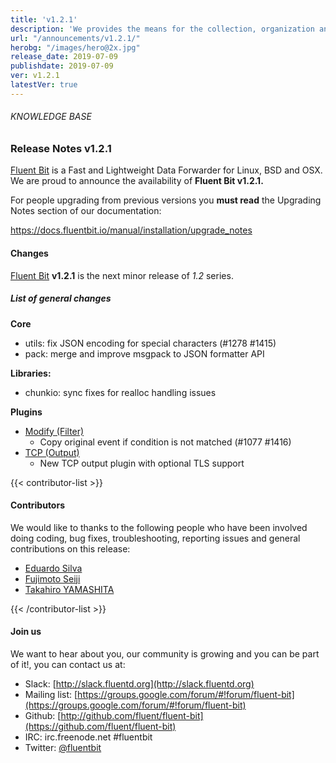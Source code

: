 ```yaml
---
title: 'v1.2.1'
description: 'We provides the means for the collection, organization and computerized retrieval of knowledgeand Lightweight Data Forwarder for Linux, BSD and OSX. We are proud to announce the availability of Fluent Bit v1.2.1.'
url: "/announcements/v1.2.1/"
herobg: "/images/hero@2x.jpg"
release_date: 2019-07-09
publishdate: 2019-07-09
ver: v1.2.1
latestVer: true
---
```


###### KNOWLEDGE BASE

### Release Notes v1.2.1

[Fluent Bit](https://fluentbit.io/) is a Fast and Lightweight Data Forwarder for Linux, BSD and OSX. We are proud to announce the availability of **Fluent Bit v1.2.1.**

For people upgrading from previous versions you **must read** the Upgrading Notes section of our documentation:

https://docs.fluentbit.io/manual/installation/upgrade_notes

#### Changes

[Fluent Bit](https://fluentbit.io) **v1.2.1** is the next minor release of *1.2* series.

##### List of general changes


**Core**

* utils: fix JSON encoding for special characters (#1278 #1415)
* pack: merge and improve msgpack to JSON formatter API

**Libraries:**

* chunkio: sync fixes for realloc handling issues


**Plugins**

* [Modify (Filter)](https://docs.fluentbit.io/manual/filter/modify/)
  * Copy original event if condition is not matched (#1077 #1416)
* [TCP (Output)](https://docs.fluentbit.io/manual/output/tcp/)
  * New TCP output plugin with optional TLS support


{{< contributor-list >}}

#### Contributors

We would like to thanks to the following people who have been involved doing coding, bug fixes, troubleshooting, reporting issues and general contributions on this release:

* [Eduardo Silva](https://github.com/edsiper)
* [Fujimoto Seiji](https://github.com/fujimotos)
* [Takahiro YAMASHITA](https://github.com/nokute78)

{{< /contributor-list >}}

#### Join us

We want to hear about you, our community is growing and you can be part of it!, you can contact us at:

* Slack: [http://slack.fluentd.org](http://slack.fluentd.org)
* Mailing list: [https://groups.google.com/forum/#!forum/fluent-bit](https://groups.google.com/forum/#!forum/fluent-bit)
* Github: [http://github.com/fluent/fluent-bit](https://github.com/fluent/fluent-bit)
* IRC: irc.freenode.net #fluentbit
* Twitter: [@fluentbit](https://twitter.com/fluentbit)